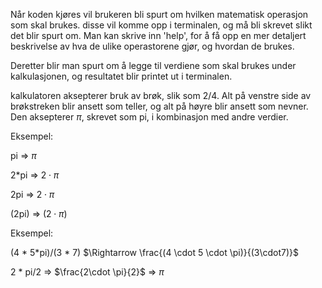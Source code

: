 Når koden kjøres vil brukeren bli spurt om hvilken matematisk operasjon som skal brukes. 
disse vil komme opp i terminalen, og må bli skrevet slikt det blir spurt om. Man kan 
skrive inn 'help', for å få opp en mer detaljert beskrivelse av hva de ulike operastorene 
gjør, og hvordan de brukes. 

Deretter blir man spurt om å legge til verdiene som skal brukes under kalkulasjonen, og
resultatet blir printet ut i terminalen.

kalkulatoren aksepterer bruk av brøk, slik som 2/4. Alt på venstre side
av brøkstreken blir ansett som teller, og alt på høyre blir ansett som nevner. Den aksepterer $\pi$, skrevet
som pi, i kombinasjon med andre verdier.

Eksempel: 

pi $\Rightarrow$ $\pi$

2*pi $\Rightarrow$ $2 \cdot \pi$

2pi $\Rightarrow$ $2 \cdot \pi$ 

(2pi) $\Rightarrow$ $(2 \cdot \pi)$

Eksempel: 

(4 * 5*pi)/(3 * 7) $\Rightarrow \frac{(4 \cdot 5 \cdot \pi)}{(3\cdot7)}$

2 * pi/2 $\Rightarrow$ $\frac{2\cdot \pi}{2}$ $\Rightarrow$ $\pi$


